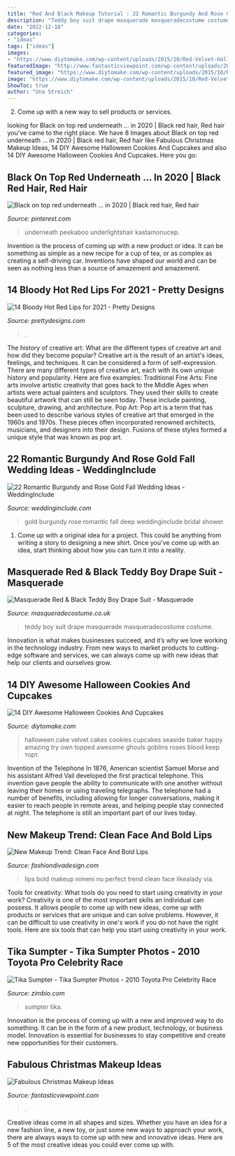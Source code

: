 ```yaml
---
title: "Red And Black Makeup Tutorial : 22 Romantic Burgundy And Rose Gold Fall Wedding Ideas"
description: "Teddy boy suit drape masquerade masqueradecostume costume"
date: "2022-12-18"
categories:
- "ideas"
tags: ["ideas"]
images:
- "https://www.diytomake.com/wp-content/uploads/2015/10/Red-Velvet-Halloween-Cake.jpg"
featuredImage: "http://www.fantasticviewpoint.com/wp-content/uploads/2013/11/41-Christmas-Makeup-Ideas-02.jpg"
featured_image: "https://www.diytomake.com/wp-content/uploads/2015/10/Red-Velvet-Halloween-Cake.jpg"
image: "https://www.diytomake.com/wp-content/uploads/2015/10/Red-Velvet-Halloween-Cake.jpg"
ShowToc: true
author: "Una Streich"
---
```



2. Come up with a new way to sell products or services.

	

		
looking for Black on top red underneath … in 2020 | Black red hair, Red hair you've came to the right place. We have 8 Images about Black on top red underneath … in 2020 | Black red hair, Red hair like Fabulous Christmas Makeup Ideas, 14 DIY Awesome Halloween Cookies And Cupcakes and also 14 DIY Awesome Halloween Cookies And Cupcakes. Here you go:
		
    
## Black On Top Red Underneath … In 2020 | Black Red Hair, Red Hair

<img loading=lazy src="https://i.pinimg.com/736x/b2/22/38/b222389f00c97580141ebdaf0154f73e.jpg" onerror="this.onerror=null;this.src='https://tse3.mm.bing.net/th?id=OIP.uA5bYZ3yqfsRkR6xRDhy1AAAAA&amp;pid=15.1';" alt="Black on top red underneath … in 2020 | Black red hair, Red hair">

_Source: pinterest.com_

>underneath peekaboo underlightshair kastamonucep. 

	

Invention is the process of coming up with a new product or idea. It can be something as simple as a new recipe for a cup of tea, or as complex as creating a self-driving car. Inventions have shaped our world and can be seen as nothing less than a source of amazement and amazement.

    
## 14 Bloody Hot Red Lips For 2021 - Pretty Designs

<img loading=lazy src="http://www.prettydesigns.com/wp-content/uploads/2014/07/Bloody-Red-Lips.jpg" onerror="this.onerror=null;this.src='https://tse3.mm.bing.net/th?id=OIP.IZV24hG2Dm8kX4rUJ8tz-AHaLG&amp;pid=15.1';" alt="14 Bloody Hot Red Lips for 2021 - Pretty Designs">

_Source: prettydesigns.com_

>. 

	

The history of creative art: What are the different types of creative art and how did they become popular?
Creative art is the result of an artist's ideas, feelings, and techniques. It can be considered a form of self-expression. There are many different types of creative art, each with its own unique history and popularity. Here are five examples:
Traditional Fine Arts: Fine arts involve artistic creativity that goes back to the Middle Ages when artists were actual painters and sculptors. They used their skills to create beautiful artwork that can still be seen today. These include painting, sculpture, drawing, and architecture. Pop Art: Pop art is a term that has been used to describe various styles of creative art that emerged in the 1960s and 1970s. These pieces often incorporated renowned architects, musicians, and designers into their design. Fusions of these styles formed a unique style that was known as pop art.

    
## 22 Romantic Burgundy And Rose Gold Fall Wedding Ideas - WeddingInclude

<img loading=lazy src="https://www.weddinginclude.com/wp-content/uploads/2017/07/Deep-red-tones-will-add-a-romantic-touch-to-your-fall-wedding.jpg" onerror="this.onerror=null;this.src='https://tse1.mm.bing.net/th?id=OIP.rQuH1wZm-dWnOHpqKgvd8gHaLZ&amp;pid=15.1';" alt="22 Romantic Burgundy and Rose Gold Fall Wedding Ideas - WeddingInclude">

_Source: weddinginclude.com_

>gold burgundy rose romantic fall deep weddinginclude bridal shower. 

	

1. Come up with a original idea for a project. This could be anything from writing a story to designing a new shirt. Once you've come up with an idea, start thinking about how you can turn it into a reality. 

    
## Masquerade Red &amp; Black Teddy Boy Drape Suit - Masquerade

<img loading=lazy src="http://masqueradecostume.co.uk/wp-content/uploads/2016/08/IMG_2370.jpg" onerror="this.onerror=null;this.src='https://tse2.mm.bing.net/th?id=OIP.7OmFIjA255WXEpBEMVepZAHaJ4&amp;pid=15.1';" alt="Masquerade Red &amp; Black Teddy Boy Drape Suit - Masquerade">

_Source: masqueradecostume.co.uk_

>teddy boy suit drape masquerade masqueradecostume costume. 

	

Innovation is what makes businesses succeed, and it’s why we love working in the technology industry. From new ways to market products to cutting-edge software and services, we can always come up with new ideas that help our clients and ourselves grow.

    
## 14 DIY Awesome Halloween Cookies And Cupcakes

<img loading=lazy src="https://www.diytomake.com/wp-content/uploads/2015/10/Red-Velvet-Halloween-Cake.jpg" onerror="this.onerror=null;this.src='https://tse2.mm.bing.net/th?id=OIP.994JjmikALzovmBZGIhERAHaLH&amp;pid=15.1';" alt="14 DIY Awesome Halloween Cookies And Cupcakes">

_Source: diytomake.com_

>halloween cake velvet cakes cookies cupcakes seaside baker happy amazing try own topped awesome ghouls goblins roses blood keep торт. 

	

Invention of the Telephone
In 1876, American scientist Samuel Morse and his assistant Alfred Vail developed the first practical telephone. This invention gave people the ability to communicate with one another without leaving their homes or using traveling telegraphs. The telephone had a number of benefits, including allowing for longer conversations, making it easier to reach people in remote areas, and helping people stay connected at night. The telephone is still an important part of our lives today.

    
## New Makeup Trend: Clean Face And Bold Lips

<img loading=lazy src="http://www.fashiondivadesign.com/wp-content/uploads/2015/01/Bold-red-lips.jpg" onerror="this.onerror=null;this.src='https://tse2.mm.bing.net/th?id=OIP.MgIalHfWggXjNzmX0UJdpwHaLW&amp;pid=15.1';" alt="New Makeup Trend: Clean Face And Bold Lips">

_Source: fashiondivadesign.com_

>lips bold makeup nimeni nu perfect trend clean face likealady via. 

	

Tools for creativity: What tools do you need to start using creativity in your work?
Creativity is one of the most important skills an individual can possess. It allows people to come up with new ideas, come up with products or services that are unique and can solve problems. However, it can be difficult to use creativity in one's work if you do not have the right tools. Here are six tools that can help you start using creativity in your work.

    
## Tika Sumpter - Tika Sumpter Photos - 2010 Toyota Pro Celebrity Race

<img loading=lazy src="https://www2.pictures.zimbio.com/gi/2010+Toyota+Pro+Celebrity+Race+93GMtnLwo3Gx.jpg" onerror="this.onerror=null;this.src='https://tse1.mm.bing.net/th?id=OIP.fj4CHgOb7I2m3NJ42IdnzwHaL4&amp;pid=15.1';" alt="Tika Sumpter - Tika Sumpter Photos - 2010 Toyota Pro Celebrity Race">

_Source: zimbio.com_

>sumpter tika. 

	

Innovation is the process of coming up with a new and improved way to do something. It can be in the form of a new product, technology, or business model. Innovation is essential for businesses to stay competitive and create new opportunities for their customers.

    
## Fabulous Christmas Makeup Ideas

<img loading=lazy src="http://www.fantasticviewpoint.com/wp-content/uploads/2013/11/41-Christmas-Makeup-Ideas-02.jpg" onerror="this.onerror=null;this.src='https://tse1.mm.bing.net/th?id=OIP.D_ChvAZsOkRkajr1hkxmBQAAAA&amp;pid=15.1';" alt="Fabulous Christmas Makeup Ideas">

_Source: fantasticviewpoint.com_

>. 

	

Creative ideas come in all shapes and sizes. Whether you have an idea for a new fashion line, a new toy, or just some new ways to approach your work, there are always ways to come up with new and innovative ideas. Here are 5 of the most creative ideas you could ever come up with.


